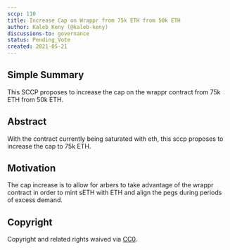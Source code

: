 ```yaml
---
sccp: 110
title: Increase Cap on Wrappr from 75k ETH from 50k ETH
author: Kaleb Keny (@kaleb-keny)
discussions-to: governance
status: Pending_Vote
created: 2021-05-21
---
```


<!--You can leave these HTML comments in your merged SCCP and delete the visible duplicate text guides, they will not appear and may be helpful to refer to if you edit it again. This is the suggested template for new SCCPs. Note that an SCCP number will be assigned by an editor. When opening a pull request to submit your SCCP, please use an abbreviated title in the filename, `sccp-draft_title_abbrev.md`. The title should be 44 characters or less.-->

## Simple Summary

<!--"If you can't explain it simply, you don't understand it well enough." Provide a simplified and layman-accessible explanation of the SCCP.-->

This SCCP proposes to increase the cap on the wrappr contract from 75k ETH from 50k ETH.

## Abstract

<!--A short (~200 word) description of the variable change proposed.-->

With the contract currently being saturated with eth, this sccp proposes to increase the cap to 75k ETH.

## Motivation

<!--The motivation is critical for SCCPs that want to update variables within Synthetix. It should clearly explain why the existing variable is not incentive aligned. SCCP submissions without sufficient motivation may be rejected outright.-->

The cap increase is to allow for arbers to take advantage of the wrappr contract in order to mint sETH with ETH and align the pegs during periods of excess demand.

## Copyright

Copyright and related rights waived via [CC0](https://creativecommons.org/publicdomain/zero/1.0/).
